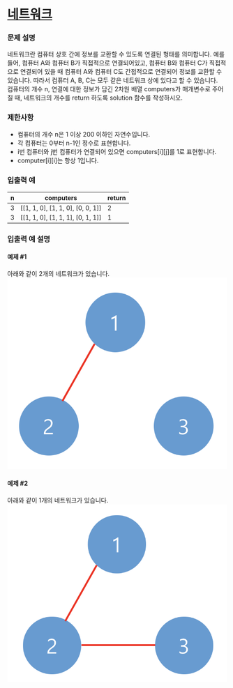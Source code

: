 # [네트워크](https://school.programmers.co.kr/learn/courses/30/lessons/43162)

### 문제 설명
네트워크란 컴퓨터 상호 간에 정보를 교환할 수 있도록 연결된 형태를 의미합니다. 예를 들어, 컴퓨터 A와 컴퓨터 B가 직접적으로 연결되어있고, 컴퓨터 B와 컴퓨터 C가 직접적으로 연결되어 있을 때 컴퓨터 A와 컴퓨터 C도 간접적으로 연결되어 정보를 교환할 수 있습니다. 따라서 컴퓨터 A, B, C는 모두 같은 네트워크 상에 있다고 할 수 있습니다.
<br>
컴퓨터의 개수 n, 연결에 대한 정보가 담긴 2차원 배열 computers가 매개변수로 주어질 때, 네트워크의 개수를 return 하도록 solution 함수를 작성하시오.

### 제한사항
- 컴퓨터의 개수 n은 1 이상 200 이하인 자연수입니다.
- 각 컴퓨터는 0부터 n-1인 정수로 표현합니다.
- i번 컴퓨터와 j번 컴퓨터가 연결되어 있으면 computers[i][j]를 1로 표현합니다.
- computer[i][i]는 항상 1입니다.

### 입출력 예
|n	|computers	|return|
|---|---|---|
|3	|[[1, 1, 0], [1, 1, 0], [0, 0, 1]]	|2|
|3	|[[1, 1, 0], [1, 1, 1], [0, 1, 1]]	|1|

### 입출력 예 설명
#### 예제 #1
아래와 같이 2개의 네트워크가 있습니다.
![image1](../../assets/Programmers_43162_01.png)

#### 예제 #2
아래와 같이 1개의 네트워크가 있습니다.
![image2](../../assets/Programmers_43162_02.png)